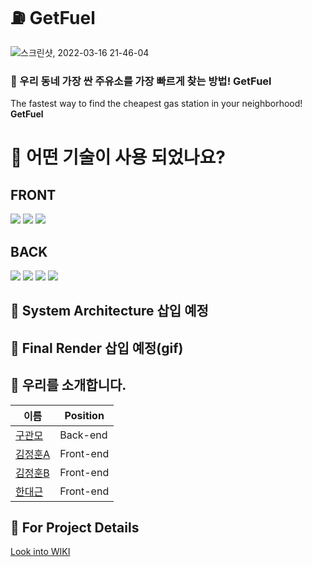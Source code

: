 # :fuelpump: GetFuel
 ![스크린샷, 2022-03-16 21-46-04](https://user-images.githubusercontent.com/85835389/158592922-3b22e553-b84b-4902-beba-cb18dbd4d46d.png)
### :station: 우리 동네 가장 싼 주유소를 가장 빠르게 찾는 방법! GetFuel
The fastest way to find the cheapest gas station in your neighborhood! **GetFuel**
# :hammer: 어떤 기술이 사용 되었나요?
## FRONT  
<img src="https://img.shields.io/badge/JavaScript-F7DF1E?style=flat-square&logo=JavaScript&logoColor=white"/>  
<img src="https://img.shields.io/badge/React-61DAFB?style=flat-square&logo=React&logoColor=white"/>  
<img src="https://img.shields.io/badge/StyledComponet-DB7093?styled-components=flat-square&logo=styled-components&logoColor=white"/>  

## BACK  
<img src="https://img.shields.io/badge/Express-000000?style=flat-square&logo=Express&logoColor=white"/>  
<img src="https://img.shields.io/badge/JSON Web Tokens-000000?style=flat-square&logo=JSONWebTokens&logoColor=white"/>  
<img src="https://img.shields.io/badge/Amazon AWS-232F3E?style=flat-square&logo=AmazonAWS&logoColor=white"/>  
<img src="https://img.shields.io/badge/MongoDB-47A248?style=flat-square&logo=MongoDB&logoColor=black"/>  

## :electric_plug: System Architecture 삽입 예정

## :movie_camera: Final Render 삽입 예정(gif)

## :raising_hand: 우리를 소개합니다.  

이름|Position
--|--|
<a href="https://github.com/Best-engineer">구관모|Back-end</a>
<a href="https://github.com/wjdgns950621">김정훈A|Front-end</a>
<a href="https://github.com/JungHoon0814">김정훈B|Front-end</a>
<a href="https://github.com/Daekuen">한대근|Front-end</a>

## :eyes: For Project Details
[Look into WIKI](https://github.com/codestates/GetFuel/wiki)
